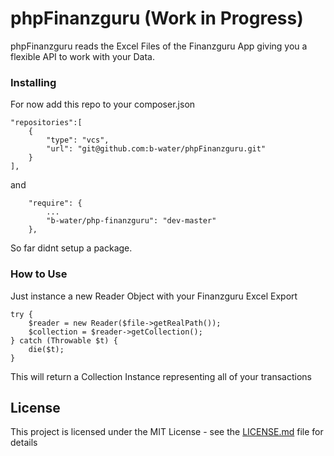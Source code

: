 # phpFinanzguru (Work in Progress)

phpFinanzguru reads the Excel Files of the Finanzguru App giving you a flexible API to work with your Data.

### Installing

For now add this repo to your composer.json

```
"repositories":[
    {
        "type": "vcs",
        "url": "git@github.com:b-water/phpFinanzguru.git"
    }
],
```

and

```
    "require": {
        ...
        "b-water/php-finanzguru": "dev-master"
    },
```

So far didnt setup a package.

### How to Use

Just instance a new Reader Object with your Finanzguru Excel Export

```
try {
    $reader = new Reader($file->getRealPath());
    $collection = $reader->getCollection();
} catch (Throwable $t) {
    die($t);
}
```

This will return a Collection Instance representing all of your transactions

## License

This project is licensed under the MIT License - see the [LICENSE.md](LICENSE.md) file for details